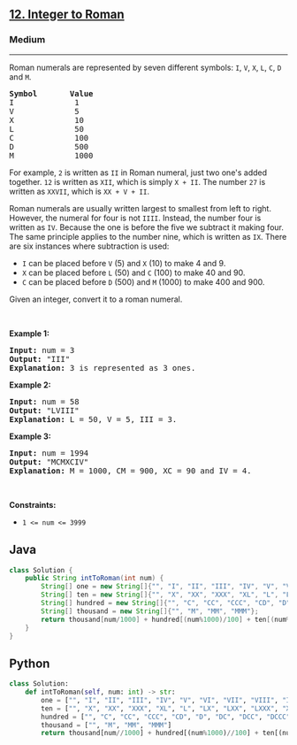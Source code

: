 <h2><a href="https://leetcode.com/problems/integer-to-roman/">12. Integer to Roman</a></h2><h3>Medium</h3><hr><div><p>Roman numerals are represented by seven different symbols:&nbsp;<code>I</code>, <code>V</code>, <code>X</code>, <code>L</code>, <code>C</code>, <code>D</code> and <code>M</code>.</p>

<pre><strong>Symbol</strong>       <strong>Value</strong>
I             1
V             5
X             10
L             50
C             100
D             500
M             1000</pre>

<p>For example,&nbsp;<code>2</code> is written as <code>II</code>&nbsp;in Roman numeral, just two one's added together. <code>12</code> is written as&nbsp;<code>XII</code>, which is simply <code>X + II</code>. The number <code>27</code> is written as <code>XXVII</code>, which is <code>XX + V + II</code>.</p>

<p>Roman numerals are usually written largest to smallest from left to right. However, the numeral for four is not <code>IIII</code>. Instead, the number four is written as <code>IV</code>. Because the one is before the five we subtract it making four. The same principle applies to the number nine, which is written as <code>IX</code>. There are six instances where subtraction is used:</p>

<ul>
	<li><code>I</code> can be placed before <code>V</code> (5) and <code>X</code> (10) to make 4 and 9.&nbsp;</li>
	<li><code>X</code> can be placed before <code>L</code> (50) and <code>C</code> (100) to make 40 and 90.&nbsp;</li>
	<li><code>C</code> can be placed before <code>D</code> (500) and <code>M</code> (1000) to make 400 and 900.</li>
</ul>

<p>Given an integer, convert it to a roman numeral.</p>

<p>&nbsp;</p>
<p><strong class="example">Example 1:</strong></p>

<pre><strong>Input:</strong> num = 3
<strong>Output:</strong> "III"
<strong>Explanation:</strong> 3 is represented as 3 ones.
</pre>

<p><strong class="example">Example 2:</strong></p>

<pre><strong>Input:</strong> num = 58
<strong>Output:</strong> "LVIII"
<strong>Explanation:</strong> L = 50, V = 5, III = 3.
</pre>

<p><strong class="example">Example 3:</strong></p>

<pre><strong>Input:</strong> num = 1994
<strong>Output:</strong> "MCMXCIV"
<strong>Explanation:</strong> M = 1000, CM = 900, XC = 90 and IV = 4.
</pre>

<p>&nbsp;</p>
<p><strong>Constraints:</strong></p>

<ul>
	<li><code>1 &lt;= num &lt;= 3999</code></li>
</ul>
</div>

## Java

```java
class Solution {
    public String intToRoman(int num) {
        String[] one = new String[]{"", "I", "II", "III", "IV", "V", "VI", "VII", "VIII", "IX"};
        String[] ten = new String[]{"", "X", "XX", "XXX", "XL", "L", "LX", "LXX", "LXXX", "XC"};
        String[] hundred = new String[]{"", "C", "CC", "CCC", "CD", "D", "DC", "DCC", "DCCC", "CM"};
        String[] thousand = new String[]{"", "M", "MM", "MMM"};
        return thousand[num/1000] + hundred[(num%1000)/100] + ten[(num%100)/10] + one[num%10];
    }
}
```

## Python

```python
class Solution:
    def intToRoman(self, num: int) -> str:
        one = ["", "I", "II", "III", "IV", "V", "VI", "VII", "VIII", "IX"]
        ten = ["", "X", "XX", "XXX", "XL", "L", "LX", "LXX", "LXXX", "XC"]
        hundred = ["", "C", "CC", "CCC", "CD", "D", "DC", "DCC", "DCCC", "CM"]
        thousand = ["", "M", "MM", "MMM"]
        return thousand[num//1000] + hundred[(num%1000)//100] + ten[(num%100)//10] + one[num%10]
```
